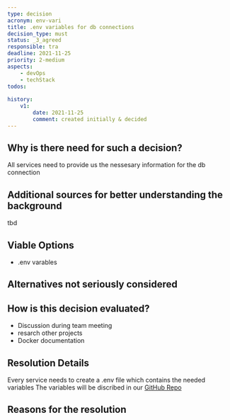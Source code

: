 ```yaml
---
type: decision
acronym: env-vari
title: .env variables for db connections
decision_type: must
status: _3_agreed
responsible: tra
deadline: 2021-11-25
priority: 2-medium
aspects:
    - devOps
    - techStack
todos:
    
history:
    v1:
        date: 2021-11-25
        comment: created initially & decided
---
```


## Why is there need for such a decision?

All services need to provide us the nessesary information for the db connection

## Additional sources for better understanding the background

tbd

## Viable Options

* .env varables



## Alternatives not seriously considered




## How is this decision evaluated?

* Discussion during team meeting
* resarch other projects
* Docker documentation


## Resolution Details

 Every service needs to create a .env file which contains the needed variables
 The variables will be discribed in our [GitHub Repo](https://github.com/The-Microservice-Dungeon/devops/wiki/Environment-Variables)

## Reasons for the resolution

